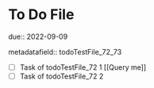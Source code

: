 # To Do File

due:: 2022-09-09

metadatafield:: todoTestFile_72\_73

- [ ] Task of todoTestFile_72 1 [[Query me]]
- [ ] Task of todoTestFile_72 2
